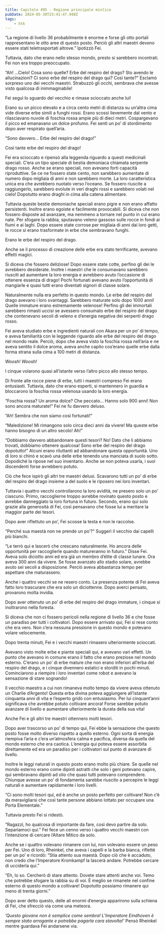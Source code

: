 ```yaml
---
title: Capitolo 495 - Regione principale mistica
pubDate: 2024-05-30T23:41:47.948Z
tags:
    - htk
---
```


“La regione di livello 36 probabilmente è enorme e forse gli otto portali rappresentano le otto aree di questo posto. Perciò gli altri maestri devono essere stati teletrasportati altrove.” Ipotizzò Fei.

Tuttavia, dato che erano nello stesso mondo, presto si sarebbero incontrati. Fei non era troppo preoccupato.

“Ah! …Cielo! Cosa sono quelle? Erbe del respiro del drago? Sto avendo le allucinazioni? Ci sono erbe del respiro del drago qui? Così tante?” Esclamò sorpreso uno dei vecchi maestri. Strabuzzò gli occhi, sembrava che avesse visto qualcosa di inimmaginabile!

Fei seguì lo sguardo del vecchio e rimase scioccato anche lui!

Erano su un picco elevato e a circa cento metri di distanza su un’altra cima vide diverse erbe simili a funghi rossi. Erano scossi lievemente dal vento e rilasciavano nuvole di foschia rossa ampie più di dieci metri. Cospargevano il picco ed emanavano un dolce profumo. Fei sentì un po’ di stordimento dopo aver respirato quell’aria.

“Sono davvero… Erbe del respiro del drago!”

Così tante erbe del respiro del drago!

Fei era scioccato e ripensò alla leggenda riguardo a questi medicinali speciali. C’era un tipo speciale di bestia demoniaca chiamata serpente drago rosso. Anche se erano speciali, non avevano forti capacità riproduttive. Se ce ne fossero state cento, non sarebbero aumentate di numero dopo migliaia di anni e non sarebbero morte. La loro caratteristica unica era che avrebbero nuotato verso l’oceano. Se fossero riuscite a raggiungerlo, sarebbero evolute in veri draghi rossi e sarebbero volati nel cielo! Dopotutto erano draghi in cima alla catena alimentare.

Tuttavia queste bestie demoniache speciali erano pigre e non erano affatto persistenti. Inoltre erano egoiste e facilmente provocabili. Si diceva che non fossero disposte ad avanzare, ma nemmeno a tornare nel punto in cui erano nate. Per sfogare la rabbia, sputavano veleno gassoso sulle rocce in fondi ai fiumi e ai laghi. Dopo essere state corrose per migliaia di anni dai loro getti, le rocce si erano trasformate in erbe che sembravano funghi.

Erano le erbe del respiro del drago.

Anche se il processo di creazione delle erbe era stato terrificante, avevano effetti magici.

Si diceva che fossero deliziose! Dopo essere state cotte, perfino gli dei le avrebbero desiderate. Inoltre i maestri che le consumavano sarebbero riusciti ad aumentare la loro energia e avrebbero avuto l’occasione di ottenere essenza di drago! Pochi fortunati avevano avuto l’opportunità di mangiarle e quasi tutti erano diventati signori di classe solare.

Naturalmente nulla era perfetto in questo mondo. Le erbe del respiro del drago avevano i loro svantaggi. Sarebbero maturate solo dopo 1000 anni! Quelle immature erano estremamente velenose! Perfino gli dei immortali sarebbero rimasti uccisi se avessero consumato erbe del respiro del drago che contenevano secoli di veleno e d’energia negativa dei serpenti drago rosso.

Fei aveva studiato erbe e ingredienti naturali con Akara per un po’ di tempo, e aveva familiarità con le leggende riguardo alle erbe del respiro del drago nel mondo reale. Perciò, dopo che aveva visto la foschia rossa nell’aria e ne aveva sentito il dolce aroma, aveva anche capito cos’erano quelle erbe dalla forma strana sulla cima a 100 metri di distanza.

<em>Woosh! Woosh!</em>

I cinque volarono quasi all’istante verso l’altro picco allo stesso tempo.

Di fronte alle rocce piene di erbe, tutti i maestri compreso Fei erano entusiasti. Tuttavia, dato che erano esperti, si mantennero in guardia e bloccarono la foschia rossa velenosa usando la loro energia.

“Foschia rossa? Un aroma dolce? Che peccato… Hanno solo 900 anni! Non sono ancora maturate!” Fei ne fu davvero deluso.

“Ah! Sembra che non siamo così fortunati!”

“Maledizione! Mi rimangono solo circa dieci anni da vivere! Ma queste erbe hanno bisogno di un altro secolo! Ah!”

“Dobbiamo davvero abbandonare questi tesori? No! Dato che li abbiamo trovati, dobbiamo ottenere qualcosa! Sono erbe del respiro del drago dopotutto!” Alcuni erano riluttanti ad abbandonare questa opportunità. Uno di loro si chinò e scavò una delle erbe tenendo una manciata di suolo sotto. Dopodiché la ripose nel suo inventario. Anche se non poteva usarla, i suoi discendenti forse avrebbero potuto.

Ciò che fece ispirò gli altri tre maestri delusi. Scavarono tutti un po’ di erbe del respiro del drago insieme a del suolo e le riposero nei loro inventari.

Tuttavia i quattro vecchi controllarono la loro avidità, ne presero solo un po’ ciascuno. Primo, raccoglierne troppo avrebbe rovinato questo posto e avrebbe danneggiato la loro fortuna in futuro. Secondo, erano qui solo grazie alla generosità di Fei, così pensavano che fosse lui a meritare la maggior parte dei tesori.

Dopo aver riflettuto un po’, Fei scosse la testa e non le raccolse.

“Perché sua maestà non ne prende un po’?” Suggerì il vecchio dai capelli più bianchi.

“Le terrò qui e lascerò che crescano naturalmente. Ho ancora delle opportunità per raccoglierle quando matureranno in futuro.” Disse Fei. Aveva solo diciotto anni ed era già un membro d’élite di classe lunare. Ora aveva 300 anni da vivere. Se fosse avanzato allo stadio solare, avrebbe avuto sei secoli a disposizione. Perciò aveva abbastanza tempo per aspettare che maturassero.

Anche i quattro vecchi se ne resero conto. La presenza potente di Fei aveva fatto loro trascurare che era solo un diciottenne. Dopo averci pensato, provarono molta invidia.

Dopo aver ottenuto un po’ di erbe del respiro del drago immature, i cinque si inoltrarono nella foresta.

Si diceva che non ci fossero pericoli nella regione di livello 36 e che fosse un paradiso per tutti i coltivatori. Dopo essere arrivato qui, Fei si rese conto che era vero. Non c’era nessuna pressione in questo mondo e potevano volare velocemente.

Dopo trenta minuti, Fei e i vecchi maestri rimasero ulteriormente scioccati.

Avevano visto molte erbe e piante speciali qui, e avevano vari effetti. Un punto che avevano in comune erano il fatto che erano preziose nel mondo esterno. C’erano un po’ di erbe mature che non erano inferiori all’erba del respiro del drago, e i cinque divennero estatici e storditi in pochi minuti. Cominciarono a riempire i loro inventari come robot e avevano la sensazione di stare sognando!

Il vecchio maestro a cui non rimaneva molto tempo da vivere aveva ottenuto un Charlie d’Argento! Questa erba divina poteva aggiungere all’istante cinquanta anni di vita e l’esperto gridò con entusiasmo. Per lui cinquant’anni significava che avrebbe potuto coltivare ancora! Forse sarebbe potuto avanzare di livello e aumentare ulteriormente la durata della sua vita!

Anche Fei e gli altri tre maestri ottennero molti tesori.

Dopo aver trascorso un po’ di tempo qui, Fei ebbe la sensazione che questo posto fosse molto diverso rispetto a quello esterno. Ogni sorta di energia riempiva l’aria e c’era un’atmosfera calma e pacifica, diversa da quella del mondo esterno che era caotica. L’energia qui poteva essere assorbita direttamente ed era un paradiso per i coltivatori sul punto di avanzare di livello.

Inoltre le leggi naturali in questo posto erano molto più chiare. Se quelle nel mondo esterno erano come dipinti astratti che solo i geni potevano capire, qui sembravano dipinti ad olio che quasi tutti potevano comprendere. Chiunque avesse un po’ di fondamenta sarebbe riuscito a percepire le leggi naturali e aumentare rapidamente i loro livelli.

“Ci sono molti tesori qui, ed è anche un posto perfetto per coltivare! Non c’è da meravigliarsi che così tante persone abbiano lottato per occupare una Porta Elementale.”

Tuttavia presto Fei si ridestò.

“Ragazzi, ho qualcosa di importante da fare, così devo partire da solo. Separiamoci qui.” Fei fece un cenno verso i quattro vecchi maestri con l’intenzione di cercare l’Altare Mitico da solo.

Anche se i quattro volevano rimanere con lui, non volevano essere un peso per Fei. Uno di loro, Rheinkel, che aveva i capelli e la barba bianca, rifletté per un po’ e ricordò: “Stia attento sua maestà. Dopo ciò che è accaduto, non credo che l’Imperatore Kromkampf la lascerà andare. Potrebbe cercare di ucciderla qui.”

“Eh, lo so. Cercherò di stare attento. Dovete stare attenti anche voi. Temo che potrebbe sfogare la rabbia su di voi. È meglio se rimanete nel confine esterno di questo mondo a coltivare! Dopotutto possiamo rimanere qui meno di trenta giorni.”

Dopo aver detto questo, delle ali enormi d’energia apparirono sulla schiena di Fei, che sfrecciò via come una meteora.

<em>’Questo giovane non è semplice come sembra! L’Imperatore Eindhoven è sempre stato arrogante e potrebbe pagarla cara stavolta!’</em> Pensò Rheinkel mentre guardava Fei andarsene via.



